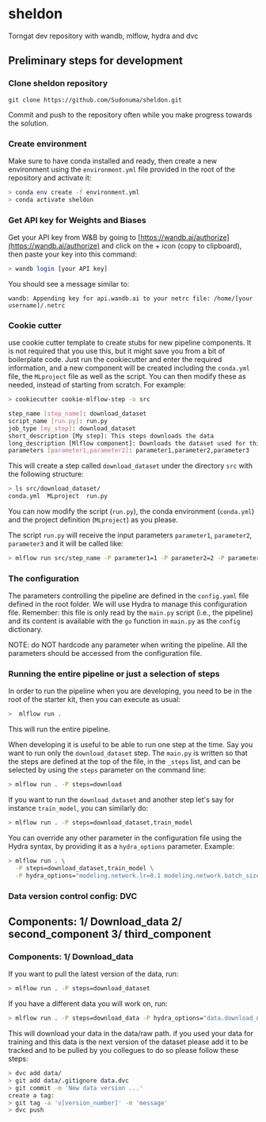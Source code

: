 # sheldon
Torngat dev repository with wandb, mlflow, hydra and dvc

## Preliminary steps for development
### Clone sheldon repository

```
git clone https://github.com/Sudonuma/sheldon.git
```

Commit and push to the repository often while you make progress towards the solution.

### Create environment
Make sure to have conda installed and ready, then create a new environment using the ``environment.yml``
file provided in the root of the repository and activate it:

```bash
> conda env create -f environment.yml
> conda activate sheldon
```

### Get API key for Weights and Biases
Get your API key from W&B by going to 
[https://wandb.ai/authorize](https://wandb.ai/authorize) and click on the + icon (copy to clipboard), 
then paste your key into this command:

```bash
> wandb login [your API key]
```

You should see a message similar to:
```
wandb: Appending key for api.wandb.ai to your netrc file: /home/[your username]/.netrc
```

### Cookie cutter
use cookie cutter template to create stubs for new pipeline components. It is not required that you use this, but it might save you from a bit of 
boilerplate code. Just run the cookiecutter and enter the required information, and a new component 
will be created including the `conda.yml` file, the `MLproject` file as well as the script. You can then modify these
as needed, instead of starting from scratch.
For example:

```bash
> cookiecutter cookie-mlflow-step -o src

step_name [step_name]: download_dataset
script_name [run.py]: run.py
job_type [my_step]: download_dataset
short_description [My step]: This steps downloads the data
long_description [Mlflow component]: Downloads the dataset used for this project and saves it in datasets folder. you can check your data version using DVC as explained further.
parameters [parameter1,parameter2]: parameter1,parameter2,parameter3
```

This will create a step called ``download_dataset`` under the directory ``src`` with the following structure:

```bash
> ls src/download_dataset/
conda.yml  MLproject  run.py
```

You can now modify the script (``run.py``), the conda environment (``conda.yml``) and the project definition 
(``MLproject``) as you please.

The script ``run.py`` will receive the input parameters ``parameter1``, ``parameter2``,
``parameter3`` and it will be called like:

```bash
> mlflow run src/step_name -P parameter1=1 -P parameter2=2 -P parameter3="test"
```

### The configuration
The parameters controlling the pipeline are defined in the ``config.yaml`` file defined in
the root folder. We will use Hydra to manage this configuration file. Remember: this file is only read by the ``main.py`` script 
(i.e., the pipeline) and its content is
available with the ``go`` function in ``main.py`` as the ``config`` dictionary. 

NOTE: do NOT hardcode any parameter when writing the pipeline. All the parameters should be 
accessed from the configuration file.

### Running the entire pipeline or just a selection of steps
In order to run the pipeline when you are developing, you need to be in the root of the starter kit, 
then you can execute as usual:

```bash
>  mlflow run .
```
This will run the entire pipeline.

When developing it is useful to be able to run one step at the time. Say you want to run only
the ``download_dataset`` step. The `main.py` is written so that the steps are defined at the top of the file, in the 
``_steps`` list, and can be selected by using the `steps` parameter on the command line:

```bash
> mlflow run . -P steps=download
```
If you want to run the ``download_dataset`` and another step let's say for instance ``train_model``, you can similarly do:
```bash
> mlflow run . -P steps=download_dataset,train_model
```
You can override any other parameter in the configuration file using the Hydra syntax, by
providing it as a ``hydra_options`` parameter. Example:

```bash
> mlflow run . \
  -P steps=download_dataset,train_model \
  -P hydra_options="modeling.network.lr=0.1 modeling.network.batch_size=8"
```

### Data version control config: DVC

## Components: 1/ Download_data 2/ second_component 3/ third_component
### Components: 1/ Download_data 

If you want to pull the latest version of the data, run:
```bash 
> mlflow run . -P steps=download_dataset
```
If you have a different data you will work on, run:
```bash 
> mlflow run . -P steps=download_data -P hydra_options="data.download_new='True'"
```

This will download your data in the data/raw path.
if you used your data for training and this data is the next version of the dataset please add it to be tracked and to be pulled by you collegues to do so please follow these steps:
```bash 
> dvc add data/
> git add data/.gitignore data.dvc
> git commit -m 'New data version ...'
create a tag:
> git tag -a 'v[version_number]' -m 'message'
> dvc push
```

